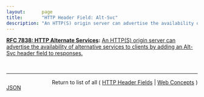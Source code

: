 ```yaml
---
layout:      page
title:       "HTTP Header Field: Alt-Svc"
description: "An HTTP(S) origin server can advertise the availability of alternative services to clients by adding an Alt-Svc header field to responses."
---
```


**[RFC 7838: HTTP Alternate Services](/specs/IETF/RFC/7838 "This document specifies &#34;alternative services&#34; for HTTP, which allow an origin's resources to be authoritatively available at a separate network location, possibly accessed with a different protocol configuration."):** [An HTTP(S) origin server can advertise the availability of alternative services to clients by adding an Alt-Svc header field to responses.](http://tools.ietf.org/html/rfc7838#section-3 "Read documentation for HTTP Header Field &#34;Alt-Svc&#34;")

<br/>
<hr/>

<p style="float : left"><a href="Alt-Svc.json" title="JSON representing this particular Web Concept">JSON</a></p>
<p style="text-align: right">Return to list of all ( <a href="../http-headers">HTTP Header Fields</a> | <a href="../">Web Concepts</a> )</p>
